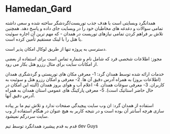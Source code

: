 # Hamedan_Gard
همدانگرد وبسایتی است با هدف جذب توریست/گردشگر ساخته شده و سعی داشته تمامی سوالات و دغدغه های مخاطبان خود را در وبسایت جای داده و پاسخ دهد.
همچنین تلاش بر فراهم کردن تمامی نیازهای توریست در همدان - که مهم ترین آن اجاره سوئیت یا هتل را با لینک مستقیم تأمین کرده است.


دسترسی به پروژه تنها از طریق لوکال امکان پذیر است.


مجوز: اطلاعات شخصی فرد که شامل نام و شماره تماس است برای استفاده از بعضی از امکانات سایت برای مثال رزرو هتل بکار می رود.


خدمات ارائه شده توسط همدان گرد:
1- معرفی مکان های توریستی و گردشگری همدان (اطلاعات بروز) به همراه آدرس دقیق آن ها.
2- معرفی و امکان رزرو هتل و سوئیت به کاربران.
3- معرفی سوغات همدان.
4- اعلام آب و هوای بروز همدان (البته این امکان در حال حاضر استاتیک است).
5- معرفی پارکینگ های عمومی استان همدان به همراه آدرس دقیق آنها.

استفاده از همدان گرد:
ان وب سایت پیچیدگی صفحات ندارد و تلاش تیم ما بر پیاده سازی هرچه آسانتر آن بوده است و در نتیجه کاربر به هیچ عنوان در هنگام استفاده از وب سایت سردرگم نمیشود.

قدم به قدم پیشبرد همدانگرد توسط تیم dev Guys





 
